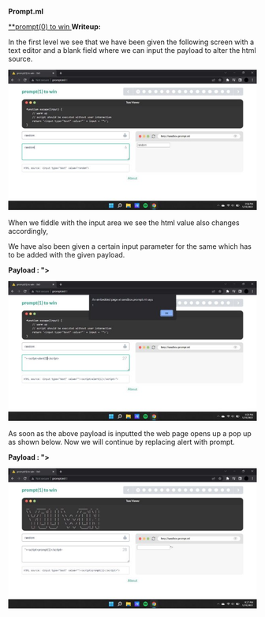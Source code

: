 ﻿**Prompt.ml**

[**prompt(0) to win ](http://prompt.ml/)**Writeup:**

In the first level we see that we have been given the following screen with a text editor and a blank field where we can input the payload to alter the html source.

![](Aspose.Words.f9a508d0-13ea-4748-b1c0-e75b01f5a13a.001.jpeg)

When we fiddle with the input area we see the html value also changes accordingly,

We have also been given a certain input parameter for the same which has to be added with the given payload.

**Payload : "><script>alert(1)</script>**

![](Aspose.Words.f9a508d0-13ea-4748-b1c0-e75b01f5a13a.002.jpeg)

As soon as the above payload is inputted the web page opens up a pop up as shown below. Now we will continue by replacing alert with prompt.

**Payload : "><script>prompt(1)</script>**

![](Aspose.Words.f9a508d0-13ea-4748-b1c0-e75b01f5a13a.003.jpeg)
